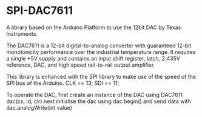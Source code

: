 # SPI-DAC7611
A library based on the Arduino Platform to use the 12bit DAC by Texas Instruments.

The DAC7611 is a 12-bit digital-to-analog converter
with guaranteed 12-bit monotonicity performance over the industrial temperature range. 
It requires a single +5V supply and contains an input shift register, latch, 2.435V reference, DAC, and high speed rail-to-rail output amplifier. 

This library is enhanced with the SPI library to make use of the speed of the SPI bus of the Arduino.
  CLK == 13;
  SDI == 11; 

To operate the DAC, first create an instance of the DAC using DAC7611 dac(cs, ld, clr)
next initialise the dac using dac.begin() and send data with dac.analogWrite(int value)
